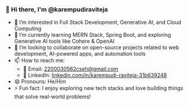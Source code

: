 ### 👋 Hi there, I'm @karempudiraviteja

- 👀 I’m interested in Full Stack Development, Generative AI, and Cloud Computing  
- 🌱 I’m currently learning MERN Stack, Spring Boot, and exploring Generative AI tools like Cohere & OpenAI  
- 💞️ I’m looking to collaborate on open-source projects related to web development, AI-powered apps, and automation tools  
- 📫 How to reach me:  
  - 📧 Email: 2200030562cseh@gmail.com  
  - 💼 LinkedIn: [linkedin.com/in/karempudi-raviteja-31b639248](https://www.linkedin.com/in/karempudi-raviteja-31b639248/)  
- 😄 Pronouns: He/Him  
- ⚡ Fun fact: I enjoy exploring new tech stacks and love building things that solve real-world problems!

<!---
karempudiraviteja/karempudiraviteja is a ✨ special ✨ repository because its `README.md` (this file) appears on your GitHub profile.
You can click the Preview link to take a look at your changes.
--->
